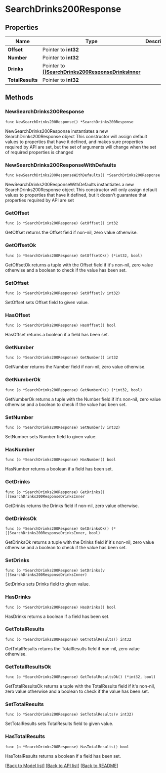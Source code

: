 # SearchDrinks200Response

## Properties

Name | Type | Description | Notes
------------ | ------------- | ------------- | -------------
**Offset** | Pointer to **int32** |  | [optional] 
**Number** | Pointer to **int32** |  | [optional] 
**Drinks** | Pointer to [**[]SearchDrinks200ResponseDrinksInner**](SearchDrinks200ResponseDrinksInner.md) |  | [optional] 
**TotalResults** | Pointer to **int32** |  | [optional] 

## Methods

### NewSearchDrinks200Response

`func NewSearchDrinks200Response() *SearchDrinks200Response`

NewSearchDrinks200Response instantiates a new SearchDrinks200Response object
This constructor will assign default values to properties that have it defined,
and makes sure properties required by API are set, but the set of arguments
will change when the set of required properties is changed

### NewSearchDrinks200ResponseWithDefaults

`func NewSearchDrinks200ResponseWithDefaults() *SearchDrinks200Response`

NewSearchDrinks200ResponseWithDefaults instantiates a new SearchDrinks200Response object
This constructor will only assign default values to properties that have it defined,
but it doesn't guarantee that properties required by API are set

### GetOffset

`func (o *SearchDrinks200Response) GetOffset() int32`

GetOffset returns the Offset field if non-nil, zero value otherwise.

### GetOffsetOk

`func (o *SearchDrinks200Response) GetOffsetOk() (*int32, bool)`

GetOffsetOk returns a tuple with the Offset field if it's non-nil, zero value otherwise
and a boolean to check if the value has been set.

### SetOffset

`func (o *SearchDrinks200Response) SetOffset(v int32)`

SetOffset sets Offset field to given value.

### HasOffset

`func (o *SearchDrinks200Response) HasOffset() bool`

HasOffset returns a boolean if a field has been set.

### GetNumber

`func (o *SearchDrinks200Response) GetNumber() int32`

GetNumber returns the Number field if non-nil, zero value otherwise.

### GetNumberOk

`func (o *SearchDrinks200Response) GetNumberOk() (*int32, bool)`

GetNumberOk returns a tuple with the Number field if it's non-nil, zero value otherwise
and a boolean to check if the value has been set.

### SetNumber

`func (o *SearchDrinks200Response) SetNumber(v int32)`

SetNumber sets Number field to given value.

### HasNumber

`func (o *SearchDrinks200Response) HasNumber() bool`

HasNumber returns a boolean if a field has been set.

### GetDrinks

`func (o *SearchDrinks200Response) GetDrinks() []SearchDrinks200ResponseDrinksInner`

GetDrinks returns the Drinks field if non-nil, zero value otherwise.

### GetDrinksOk

`func (o *SearchDrinks200Response) GetDrinksOk() (*[]SearchDrinks200ResponseDrinksInner, bool)`

GetDrinksOk returns a tuple with the Drinks field if it's non-nil, zero value otherwise
and a boolean to check if the value has been set.

### SetDrinks

`func (o *SearchDrinks200Response) SetDrinks(v []SearchDrinks200ResponseDrinksInner)`

SetDrinks sets Drinks field to given value.

### HasDrinks

`func (o *SearchDrinks200Response) HasDrinks() bool`

HasDrinks returns a boolean if a field has been set.

### GetTotalResults

`func (o *SearchDrinks200Response) GetTotalResults() int32`

GetTotalResults returns the TotalResults field if non-nil, zero value otherwise.

### GetTotalResultsOk

`func (o *SearchDrinks200Response) GetTotalResultsOk() (*int32, bool)`

GetTotalResultsOk returns a tuple with the TotalResults field if it's non-nil, zero value otherwise
and a boolean to check if the value has been set.

### SetTotalResults

`func (o *SearchDrinks200Response) SetTotalResults(v int32)`

SetTotalResults sets TotalResults field to given value.

### HasTotalResults

`func (o *SearchDrinks200Response) HasTotalResults() bool`

HasTotalResults returns a boolean if a field has been set.


[[Back to Model list]](../README.md#documentation-for-models) [[Back to API list]](../README.md#documentation-for-api-endpoints) [[Back to README]](../README.md)


